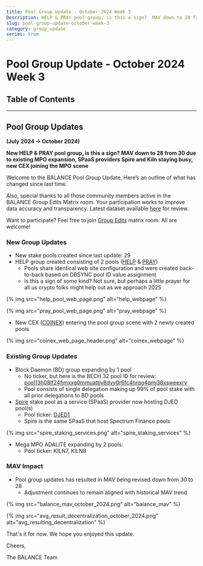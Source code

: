 ```yaml
---
title: Pool Group Update - October 2024 Week 3
Description: HELP & PRAY pool group, is this a sign?  MAV down to 28 from 30 due to existing MPO expansion
slug: pool-group-update-october-week-3
category: group_update
series: true
---
```


# Pool Group Update - October 2024 Week 3

## Table of Contents

---

## Pool Group Updates

**(July 2024 -> October 2024)**

**New HELP & PRAY pool group, is this a sign?  MAV down to 28 from 30 due to existing MPO expansion,  SPaaS providers Spire and Kiln staying busy, new CEX joining the MPO scene**

Welcome to the BALANCE Pool Group Update, Here’s an outline of what has changed since last time.

Also, special thanks to all those community members active in the BALANCE Group Edits Matrix room.  Your participation works to improve data accuracy and transparency.  Latest dataset available [here](https://www.balanceanalytics.io/api/groupdata.json) for review.

Want to participate?   Feel free to join [Group Edits](https://matrix.to/#/#PoolGroupEdits:forum.balanceanalytics.io) matrix room.  All are welcome!

### New Group Updates

- New stake pools created since last update: 29
- HELP group created consisting of 2 pools ([HELP](https://pool.pm/e3ad58f8059878525e12a0e206cec0d0ebe730891482fc51458ab304) & [PRAY](https://pool.pm/ffdcba293f969ec7354b6445500893e142a9c990d96984e9f11677fe))
    - Pools share identical web site configuration and were created back-to-back based on DBSYNC pool ID value assignment
    - Is this a sign of some kind?  Not sure, but perhaps a little prayer for all us crypto folks might help out as we approach 2025

{% img src="help_pool_web_page.png" alt="help_webpage" %}

{% img src="pray_pool_web_page.png" alt="pray_webpage" %}

- New CEX ([COINEX](https://www.coinex.com/en/)) entering the pool group scene with 2 newly created pools

{% img src="coinex_web_page_header.png" alt="coinex_webpage" %}

### Existing Group Updates

- Block Daemon (BD) group expanding by 1 pool
    - No ticker, but here is the BECH 32 pool ID for review: [pool13h08lf24fjmxxg0mmuattjv8dvy0r6fc4hrqg4qmj38xsweexrv](https://cardanoscan.io/pool/8dde7fa5554cb66321fbdf3ab5c9876b08f1e938adc604541b944e68)
    - Pool consists of single delegation making up 99% of pool stake with all prior delegations to BD pools
- [Spire](https://www.spireblockchain.com/) stake pool as a service (SPaaS) provider now hosting DJED pool(s)
    - Pool ticker: [DJED1](https://pool.pm/6e56f943a7bf27868b7f35ea35e26a8b315cda058d2b577fa7d42e60)
    - Spire is the same SPaaS that host Spectrum Finance pools
 
{% img src="spire_staking_services.png" alt="spire_staking_services" %}

- Mega MPO ADALITE expanding by 2 pools:
    - Pool ticker: KILN7, KILN8

### MAV Impact

- Pool group updates has resulted in MAV being revised down from 30 to 28
    - Adjustment continues to remain aligned with historical MAV trend
 
{% img src="balance_mav_october_2024.png" alt="balance_mav" %}

{% img src="avg_result_decentralization_october_2024.png" alt="avg_resulting_decentralization" %}

That's it for now.  We hope you enjoyed this update.

Cheers,

The BALANCE Team

